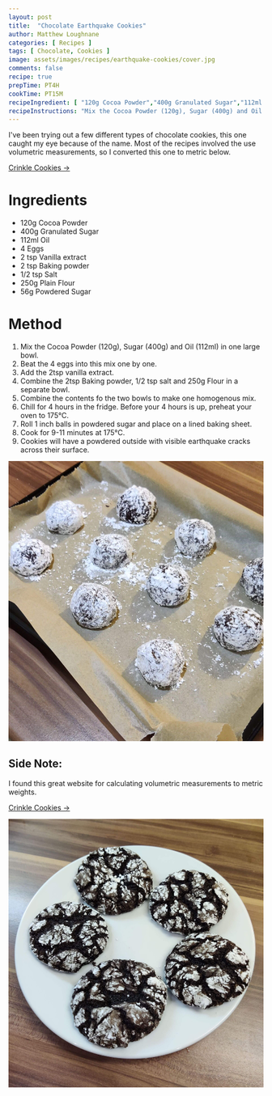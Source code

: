```yaml
---
layout: post
title:  "Chocolate Earthquake Cookies"
author: Matthew Loughnane
categories: [ Recipes ]
tags: [ Chocolate, Cookies ]
image: assets/images/recipes/earthquake-cookies/cover.jpg
comments: false
recipe: true
prepTime: PT4H
cookTime: PT15M
recipeIngredient: [ "120g Cocoa Powder","400g Granulated Sugar","112ml Oil","4 Eggs","2 tsp Vanilla extract","2 tsp Baking powder","1/2 tsp Salt","250g Plain Flour","56g Powdered Sugar" ]
recipeInstructions: "Mix the Cocoa Powder (120g), Sugar (400g) and Oil (112ml) in one large bowl. Beat the 4 eggs into this mix one by one. Add the 2tsp vanilla extract. Combine the 2tsp Baking powder, 1/2 tsp salt and 250g Flour in a separate bowl. Combine the contents fo the two bowls to make one homogenous mix. Chill for 4 hours in the fridge. Before your 4 hours is up, preheat your oven to 175°C. Roll 1 inch balls in powdered sugar and place on a lined baking sheet. Cook for 9-11 minutes at 175°C. Cookies will have a powdered outside with visible earthquake cracks across their surface."
---
```


I've been trying out a few different types of chocolate cookies, this one caught my eye because of the name. Most of the recipes involved the use volumetric measurements, so I converted this one to metric below.

<a target="_blank" href="https://lilluna.com/crinkles-cookies-recipe/#wprm-recipe-container-101842" class="btn badge-primary">Crinkle Cookies &rarr;</a>

# Ingredients

-   120g Cocoa Powder
-   400g Granulated Sugar
-   112ml Oil
-   4 Eggs
-   2 tsp Vanilla extract
-   2 tsp Baking powder
-   1/2 tsp Salt
-   250g Plain Flour
-   56g Powdered Sugar

# Method

1. Mix the Cocoa Powder (120g), Sugar (400g) and Oil (112ml) in one large bowl.
2. Beat the 4 eggs into this mix one by one.
3. Add the 2tsp vanilla extract.
4. Combine the 2tsp Baking powder, 1/2 tsp salt and 250g Flour in a separate bowl.
5. Combine the contents fo the two bowls to make one homogenous mix.
6. Chill for 4 hours in the fridge. Before your 4 hours is up, preheat your oven to 175°C.
7. Roll 1 inch balls in powdered sugar and place on a lined baking sheet.
8. Cook for 9-11 minutes at 175°C.
9. Cookies will have a powdered outside with visible earthquake cracks across their surface.

![The decor at the robot cafe in Tokyo, Japan](/assets/images/recipes/earthquake-cookies/prep.jpg)

## Side Note:

I found this great website for calculating volumetric measurements to metric weights.

<a target="_blank" href="https://www.howmany.wiki/vw/--1%7C2--cup--of--powdered-sugar--in--gram" class="btn badge-primary">Crinkle Cookies &rarr;</a>

<div class="wider-image">
    <img class="featured-image lazyimg" src="/assets/images/recipes/earthquake-cookies/main.jpg" alt="">
</div>
